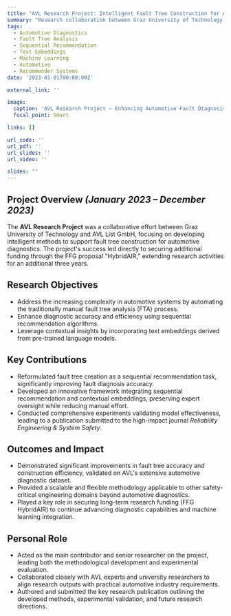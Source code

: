 ```yaml
---
title: "AVL Research Project: Intelligent Fault Tree Construction for Automotive Diagnostics"
summary: "Research collaboration between Graz University of Technology and AVL List GmbH focused on applying sequential recommendation methods and text embeddings to automate and enhance automotive diagnostic fault tree construction."
tags:
  - Automotive Diagnostics
  - Fault Tree Analysis
  - Sequential Recommendation
  - Text Embeddings
  - Machine Learning
  - Automotive
  - Recommender Systems
date: '2023-01-01T00:00:00Z'

external_link: ''

image:
  caption: 'AVL Research Project – Enhancing Automotive Fault Diagnosis'
  focal_point: Smart

links: []

url_code: ''
url_pdf: ''
url_slides: ''
url_video: ''

slides: ""
---
```


## Project Overview _(January 2023 – December 2023)_

The **AVL Research Project** was a collaborative effort between Graz University of Technology and AVL List GmbH, focusing on developing intelligent methods to support fault tree construction for automotive diagnostics. The project's success led directly to securing additional funding through the FFG proposal "HybridAIR," extending research activities for an additional three years.

## Research Objectives

- Address the increasing complexity in automotive systems by automating the traditionally manual fault tree analysis (FTA) process.
- Enhance diagnostic accuracy and efficiency using sequential recommendation algorithms.
- Leverage contextual insights by incorporating text embeddings derived from pre-trained language models.

## Key Contributions

- Reformulated fault tree creation as a sequential recommendation task, significantly improving fault diagnosis accuracy.
- Developed an innovative framework integrating sequential recommendation and contextual embeddings, preserving expert oversight while reducing manual effort.
- Conducted comprehensive experiments validating model effectiveness, leading to a publication submitted to the high-impact journal _Reliability Engineering & System Safety_.

## Outcomes and Impact

- Demonstrated significant improvements in fault tree accuracy and construction efficiency, validated on AVL's extensive automotive diagnostic dataset.
- Provided a scalable and flexible methodology applicable to other safety-critical engineering domains beyond automotive diagnostics.
- Played a key role in securing long-term research funding (FFG HybridAIR) to continue advancing diagnostic capabilities and machine learning integration.

## Personal Role

- Acted as the main contributor and senior researcher on the project, leading both the methodological development and experimental evaluation.
- Collaborated closely with AVL experts and university researchers to align research outputs with practical automotive industry requirements.
- Authored and submitted the key research publication outlining the developed methods, experimental validation, and future research directions.
